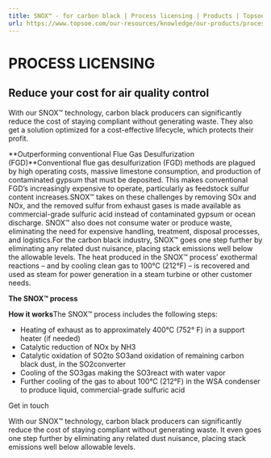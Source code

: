 ```yaml
---
title: SNOX™ - for carbon black | Process licensing | Products | Topsoe
url: https://www.topsoe.com/our-resources/knowledge/our-products/process-licensing/snoxtm-technology-for-carbon-black#main-content
---
```


# PROCESS LICENSING

## Reduce your cost for air quality control

With our SNOX™ technology, carbon black producers can significantly reduce the cost of staying compliant without generating waste. They also get a solution optimized for a cost-effective lifecycle, which protects their profit.

**Outperforming conventional Flue Gas Desulfurization (FGD)**Conventional flue gas desulfurization (FGD) methods are plagued by high operating costs, massive limestone consumption, and production of contaminated gypsum that must be deposited. This makes conventional FGD’s increasingly expensive to operate, particularly as feedstock sulfur content increases.SNOX™ takes on these challenges by removing SOx and NOx, and the removed sulfur from exhaust gases is made available as commercial-grade sulfuric acid instead of contaminated gypsum or ocean discharge. SNOX™ also does not consume water or produce waste, eliminating the need for expensive handling, treatment, disposal processes, and logistics.For the carbon black industry, SNOX™ goes one step further by eliminating any related dust nuisance, placing stack emissions well below the allowable levels. The heat produced in the SNOX™ process’ exothermal reactions – and by cooling clean gas to 100°C (212°F) – is recovered and used as steam for power generation in a steam turbine or other customer needs.

**The SNOX™ process**

**How it works**The SNOX™ process includes the following steps:

- Heating of exhaust as to approximately 400°C (752° F) in a support heater (if needed)
- Catalytic reduction of NOx by NH3
- Catalytic oxidation of SO2to SO3and oxidation of remaining carbon black dust, in the SO2converter
- Cooling of the SO3gas making the SO3react with water vapor
- Further cooling of the gas to about 100°C (212°F) in the WSA condenser to produce liquid, commercial-grade sulfuric acid

Get in touch

With our SNOX™ technology, carbon black producers can significantly reduce the cost of staying compliant without generating waste. It even goes one step further by eliminating any related dust nuisance, placing stack emissions well below allowable levels.